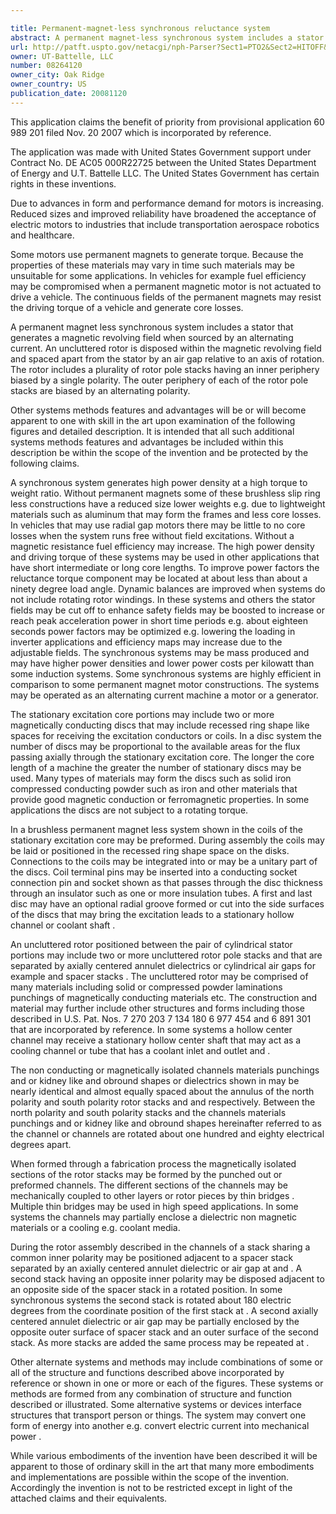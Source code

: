 ```yaml
---

title: Permanent-magnet-less synchronous reluctance system
abstract: A permanent magnet-less synchronous system includes a stator that generates a magnetic revolving field when sourced by an alternating current. An uncluttered rotor is disposed within the magnetic revolving field and spaced apart from the stator to form an air gap relative to an axis of rotation. The rotor includes a plurality of rotor pole stacks having an inner periphery biased by single polarity of a north-pole field and a south-pole field, respectively. The outer periphery of each of the rotor pole stacks are biased by an alternating polarity.
url: http://patft.uspto.gov/netacgi/nph-Parser?Sect1=PTO2&Sect2=HITOFF&p=1&u=%2Fnetahtml%2FPTO%2Fsearch-adv.htm&r=1&f=G&l=50&d=PALL&S1=08264120&OS=08264120&RS=08264120
owner: UT-Battelle, LLC
number: 08264120
owner_city: Oak Ridge
owner_country: US
publication_date: 20081120
---
```

This application claims the benefit of priority from provisional application 60 989 201 filed Nov. 20 2007 which is incorporated by reference.

The application was made with United States Government support under Contract No. DE AC05 000R22725 between the United States Department of Energy and U.T. Battelle LLC. The United States Government has certain rights in these inventions.

Due to advances in form and performance demand for motors is increasing. Reduced sizes and improved reliability have broadened the acceptance of electric motors to industries that include transportation aerospace robotics and healthcare.

Some motors use permanent magnets to generate torque. Because the properties of these materials may vary in time such materials may be unsuitable for some applications. In vehicles for example fuel efficiency may be compromised when a permanent magnetic motor is not actuated to drive a vehicle. The continuous fields of the permanent magnets may resist the driving torque of a vehicle and generate core losses.

A permanent magnet less synchronous system includes a stator that generates a magnetic revolving field when sourced by an alternating current. An uncluttered rotor is disposed within the magnetic revolving field and spaced apart from the stator by an air gap relative to an axis of rotation. The rotor includes a plurality of rotor pole stacks having an inner periphery biased by a single polarity. The outer periphery of each of the rotor pole stacks are biased by an alternating polarity.

Other systems methods features and advantages will be or will become apparent to one with skill in the art upon examination of the following figures and detailed description. It is intended that all such additional systems methods features and advantages be included within this description be within the scope of the invention and be protected by the following claims.

A synchronous system generates high power density at a high torque to weight ratio. Without permanent magnets some of these brushless slip ring less constructions have a reduced size lower weights e.g. due to lightweight materials such as aluminum that may form the frames and less core losses. In vehicles that may use radial gap motors there may be little to no core losses when the system runs free without field excitations. Without a magnetic resistance fuel efficiency may increase. The high power density and driving torque of these systems may be used in other applications that have short intermediate or long core lengths. To improve power factors the reluctance torque component may be located at about less than about a ninety degree load angle. Dynamic balances are improved when systems do not include rotating rotor windings. In these systems and others the stator fields may be cut off to enhance safety fields may be boosted to increase or reach peak acceleration power in short time periods e.g. about eighteen seconds power factors may be optimized e.g. lowering the loading in inverter applications and efficiency maps may increase due to the adjustable fields. The synchronous systems may be mass produced and may have higher power densities and lower power costs per kilowatt than some induction systems. Some synchronous systems are highly efficient in comparison to some permanent magnet motor constructions. The systems may be operated as an alternating current machine a motor or a generator.

The stationary excitation core portions may include two or more magnetically conducting discs that may include recessed ring shape like spaces for receiving the excitation conductors or coils. In a disc system the number of discs may be proportional to the available areas for the flux passing axially through the stationary excitation core. The longer the core length of a machine the greater the number of stationary discs may be used. Many types of materials may form the discs such as solid iron compressed conducting powder such as iron and other materials that provide good magnetic conduction or ferromagnetic properties. In some applications the discs are not subject to a rotating torque.

In a brushless permanent magnet less system shown in the coils of the stationary excitation core may be preformed. During assembly the coils may be laid or positioned in the recessed ring shape space on the disks. Connections to the coils may be integrated into or may be a unitary part of the discs. Coil terminal pins may be inserted into a conducting socket connection pin and socket shown as that passes through the disc thickness through an insulator such as one or more insulation tubes. A first and last disc may have an optional radial groove formed or cut into the side surfaces of the discs that may bring the excitation leads to a stationary hollow channel or coolant shaft .

An uncluttered rotor positioned between the pair of cylindrical stator portions may include two or more uncluttered rotor pole stacks and that are separated by axially centered annulet dielectrics or cylindrical air gaps for example and spacer stacks . The uncluttered rotor may be comprised of many materials including solid or compressed powder laminations punchings of magnetically conducting materials etc. The construction and material may further include other structures and forms including those described in U.S. Pat. Nos. 7 270 203 7 134 180 6 977 454 and 6 891 301 that are incorporated by reference. In some systems a hollow center channel may receive a stationary hollow center shaft that may act as a cooling channel or tube that has a coolant inlet and outlet and .

The non conducting or magnetically isolated channels materials punchings and or kidney like and obround shapes or dielectrics shown in may be nearly identical and almost equally spaced about the annulus of the north polarity and south polarity rotor stacks and and respectively. Between the north polarity and south polarity stacks and the channels materials punchings and or kidney like and obround shapes hereinafter referred to as the channel or channels are rotated about one hundred and eighty electrical degrees apart.

When formed through a fabrication process the magnetically isolated sections of the rotor stacks may be formed by the punched out or preformed channels. The different sections of the channels may be mechanically coupled to other layers or rotor pieces by thin bridges . Multiple thin bridges may be used in high speed applications. In some systems the channels may partially enclose a dielectric non magnetic materials or a cooling e.g. coolant media.

During the rotor assembly described in the channels of a stack sharing a common inner polarity may be positioned adjacent to a spacer stack separated by an axially centered annulet dielectric or air gap at and . A second stack having an opposite inner polarity may be disposed adjacent to an opposite side of the spacer stack in a rotated position. In some synchronous systems the second stack is rotated about 180 electric degrees from the coordinate position of the first stack at . A second axially centered annulet dielectric or air gap may be partially enclosed by the opposite outer surface of spacer stack and an outer surface of the second stack. As more stacks are added the same process may be repeated at .

Other alternate systems and methods may include combinations of some or all of the structure and functions described above incorporated by reference or shown in one or more or each of the figures. These systems or methods are formed from any combination of structure and function described or illustrated. Some alternative systems or devices interface structures that transport person or things. The system may convert one form of energy into another e.g. convert electric current into mechanical power .

While various embodiments of the invention have been described it will be apparent to those of ordinary skill in the art that many more embodiments and implementations are possible within the scope of the invention. Accordingly the invention is not to be restricted except in light of the attached claims and their equivalents.

